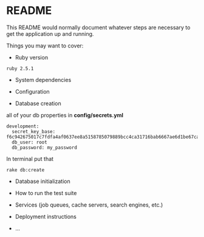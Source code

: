 # README

This README would normally document whatever steps are necessary to get the
application up and running.

Things you may want to cover:

* Ruby version
```
ruby 2.5.1
```

* System dependencies

* Configuration

* Database creation

all of your db properties in **config/secrets.yml**
```
development:
  secret_key_base: f6c942675017c7fdfa4af0637ee8a5158785079889bcc4ca31716bab6667ae6d1be67cadade8df8860c7e0995ce6458855fd31089353e0a935e5853f883e4fa8
  db_user: root
  db_password: my_password
```
In terminal put that
```
rake db:create
```

* Database initialization

* How to run the test suite

* Services (job queues, cache servers, search engines, etc.)

* Deployment instructions

* ...
